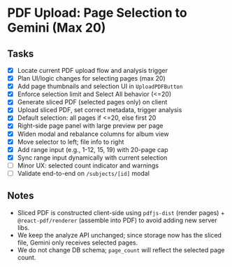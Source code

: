 # PDF Upload: Page Selection to Gemini (Max 20)

## Tasks

- [x] Locate current PDF upload flow and analysis trigger
- [x] Plan UI/logic changes for selecting pages (max 20)
- [x] Add page thumbnails and selection UI in `UploadPDFButton`
- [x] Enforce selection limit and Select All behavior (<=20)
- [x] Generate sliced PDF (selected pages only) on client
- [x] Upload sliced PDF, set correct metadata, trigger analysis
- [x] Default selection: all pages if <=20, else first 20
- [x] Right-side page panel with large preview per page
- [x] Widen modal and rebalance columns for album view
- [x] Move selector to left; file info to right
- [x] Add range input (e.g., 1-12, 15, 19) with 20-page cap
- [x] Sync range input dynamically with current selection
- [ ] Minor UX: selected count indicator and warnings
- [ ] Validate end-to-end on `/subjects/[id]` modal

## Notes

- Sliced PDF is constructed client-side using `pdfjs-dist` (render pages) + `@react-pdf/renderer` (assemble into PDF) to avoid adding new server libs.
- We keep the analyze API unchanged; since storage now has the sliced file, Gemini only receives selected pages.
- We do not change DB schema; `page_count` will reflect the selected page count.

